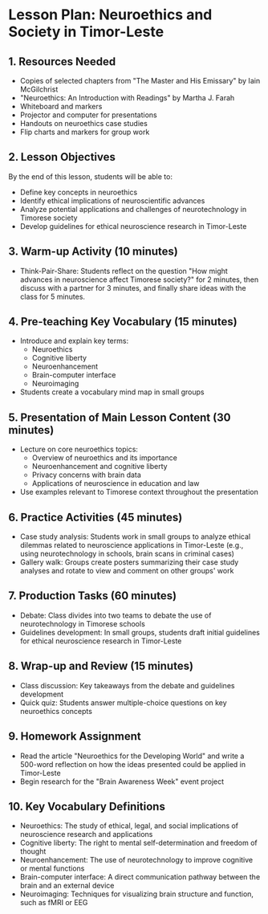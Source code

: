 # Lesson Plan: Neuroethics and Society in Timor-Leste

## 1. Resources Needed

- Copies of selected chapters from "The Master and His Emissary" by Iain McGilchrist
- "Neuroethics: An Introduction with Readings" by Martha J. Farah
- Whiteboard and markers
- Projector and computer for presentations
- Handouts on neuroethics case studies
- Flip charts and markers for group work

## 2. Lesson Objectives

By the end of this lesson, students will be able to:
- Define key concepts in neuroethics
- Identify ethical implications of neuroscientific advances
- Analyze potential applications and challenges of neurotechnology in Timorese society
- Develop guidelines for ethical neuroscience research in Timor-Leste

## 3. Warm-up Activity (10 minutes)

- Think-Pair-Share: Students reflect on the question "How might advances in neuroscience affect Timorese society?" for 2 minutes, then discuss with a partner for 3 minutes, and finally share ideas with the class for 5 minutes.

## 4. Pre-teaching Key Vocabulary (15 minutes)

- Introduce and explain key terms:
  - Neuroethics
  - Cognitive liberty
  - Neuroenhancement
  - Brain-computer interface
  - Neuroimaging
- Students create a vocabulary mind map in small groups

## 5. Presentation of Main Lesson Content (30 minutes)

- Lecture on core neuroethics topics:
  - Overview of neuroethics and its importance
  - Neuroenhancement and cognitive liberty
  - Privacy concerns with brain data
  - Applications of neuroscience in education and law
- Use examples relevant to Timorese context throughout the presentation

## 6. Practice Activities (45 minutes)

- Case study analysis: Students work in small groups to analyze ethical dilemmas related to neuroscience applications in Timor-Leste (e.g., using neurotechnology in schools, brain scans in criminal cases)
- Gallery walk: Groups create posters summarizing their case study analyses and rotate to view and comment on other groups' work

## 7. Production Tasks (60 minutes)

- Debate: Class divides into two teams to debate the use of neurotechnology in Timorese schools
- Guidelines development: In small groups, students draft initial guidelines for ethical neuroscience research in Timor-Leste

## 8. Wrap-up and Review (15 minutes)

- Class discussion: Key takeaways from the debate and guidelines development
- Quick quiz: Students answer multiple-choice questions on key neuroethics concepts

## 9. Homework Assignment

- Read the article "Neuroethics for the Developing World" and write a 500-word reflection on how the ideas presented could be applied in Timor-Leste
- Begin research for the "Brain Awareness Week" event project

## 10. Key Vocabulary Definitions

- Neuroethics: The study of ethical, legal, and social implications of neuroscience research and applications
- Cognitive liberty: The right to mental self-determination and freedom of thought
- Neuroenhancement: The use of neurotechnology to improve cognitive or mental functions
- Brain-computer interface: A direct communication pathway between the brain and an external device
- Neuroimaging: Techniques for visualizing brain structure and function, such as fMRI or EEG
